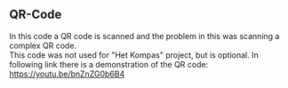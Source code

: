 ## QR-Code

In this code a QR code is scanned and the problem in this was scanning a complex QR code.  
This code was not used for "Het Kompas" project, but is optional.
In following link there is a demonstration of the QR code: https://youtu.be/bnZnZG0b6B4

